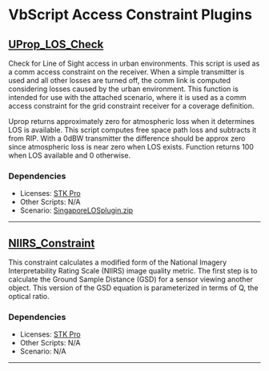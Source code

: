 # VbScript Access Constraint Plugins

## [UProp_LOS_Check](VB_UProp_LOS_Check.vbs)

Check for Line of Sight access in urban environments. This script is used as a comm access constraint on the receiver. When a simple transmitter is used and all other losses are turned off, the comm link is computed considering losses caused by the urban environment. This function is intended for use with the attached scenario, where it is used as a comm access constraint for the grid constraint receiver for a coverage definition.

Uprop returns approximately zero for atmospheric loss when it determines LOS is available. This script computes free space path loss and subtracts it from RIP. With a 0dBW transmitter the difference should be approx zero since atmospheric loss is near zero when LOS exists. Function returns 100 when LOS available and 0 otherwise.

### Dependencies

* Licenses: [STK Pro](https://www.ansys.com/content/dam/amp/2022/june/webpage-requests/stk-product-page/brochures/stk-pro-brochure.pdf)
* Other Scripts: N/A
* Scenario: [SingaporeLOSplugin.zip](../../../SupportingScenarios/SingaporeLOSplugin.zip)

---

## [NIIRS_Constraint](NIIRS_Constraint.vbs)

This constraint calculates a modified form of the National Imagery Interpretability Rating Scale (NIIRS) image quality metric. The first step is to calculate the Ground Sample Distance (GSD) for a sensor viewing another object. This version of the GSD equation is parameterized in terms of Q, the optical ratio.

### Dependencies

* Licenses: [STK Pro](https://www.ansys.com/content/dam/amp/2022/june/webpage-requests/stk-product-page/brochures/stk-pro-brochure.pdf)
* Other Scripts: N/A
* Scenario: N/A

---
